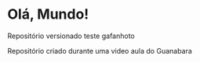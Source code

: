 # Olá, Mundo!
 Repositório  versionado teste gafanhoto
 
 Repositório criado durante uma video aula do Guanabara
